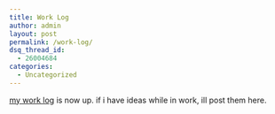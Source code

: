 ```yaml
---
title: Work Log
author: admin
layout: post
permalink: /work-log/
dsq_thread_id:
  - 26004684
categories:
  - Uncategorized
---
```

[my work log][1] is now up. if i have ideas while in work, ill post them here.

 [1]: http://members.lycos.co.uk/lsmartman/b2/